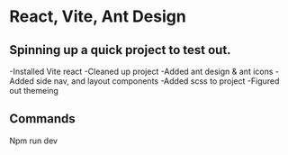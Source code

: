 # React, Vite, Ant Design

## Spinning up a quick project to test out.

-Installed Vite react
-Cleaned up project
-Added ant design & ant icons
-Added side nav, and layout components
-Added scss to project
-Figured out themeing

## Commands

Npm run dev
